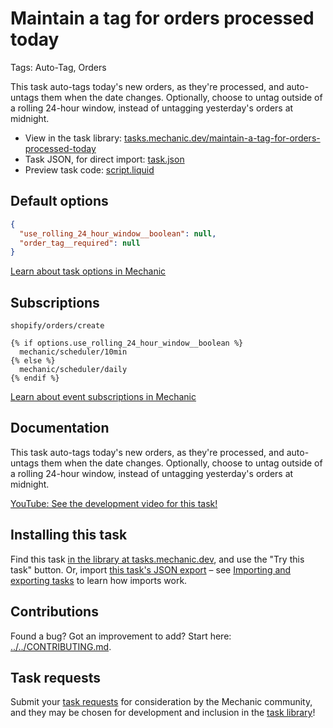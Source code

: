 # Maintain a tag for orders processed today

Tags: Auto-Tag, Orders

This task auto-tags today's new orders, as they're processed, and auto-untags them when the date changes. Optionally, choose to untag outside of a rolling 24-hour window, instead of untagging yesterday's orders at midnight.

* View in the task library: [tasks.mechanic.dev/maintain-a-tag-for-orders-processed-today](https://tasks.mechanic.dev/maintain-a-tag-for-orders-processed-today)
* Task JSON, for direct import: [task.json](../../tasks/maintain-a-tag-for-orders-processed-today.json)
* Preview task code: [script.liquid](./script.liquid)

## Default options

```json
{
  "use_rolling_24_hour_window__boolean": null,
  "order_tag__required": null
}
```

[Learn about task options in Mechanic](https://learn.mechanic.dev/core/tasks/options)

## Subscriptions

```liquid
shopify/orders/create

{% if options.use_rolling_24_hour_window__boolean %}
  mechanic/scheduler/10min
{% else %}
  mechanic/scheduler/daily
{% endif %}
```

[Learn about event subscriptions in Mechanic](https://learn.mechanic.dev/core/tasks/subscriptions)

## Documentation

This task auto-tags today's new orders, as they're processed, and auto-untags them when the date changes. Optionally, choose to untag outside of a rolling 24-hour window, instead of untagging yesterday's orders at midnight.

[YouTube: See the development video for this task!](https://youtu.be/1BzhNUZ8Efo)

## Installing this task

Find this task [in the library at tasks.mechanic.dev](https://tasks.mechanic.dev/maintain-a-tag-for-orders-processed-today), and use the "Try this task" button. Or, import [this task's JSON export](../../tasks/maintain-a-tag-for-orders-processed-today.json) – see [Importing and exporting tasks](https://learn.mechanic.dev/core/tasks/import-and-export) to learn how imports work.

## Contributions

Found a bug? Got an improvement to add? Start here: [../../CONTRIBUTING.md](../../CONTRIBUTING.md).

## Task requests

Submit your [task requests](https://mechanic.canny.io/task-requests) for consideration by the Mechanic community, and they may be chosen for development and inclusion in the [task library](https://tasks.mechanic.dev/)!

